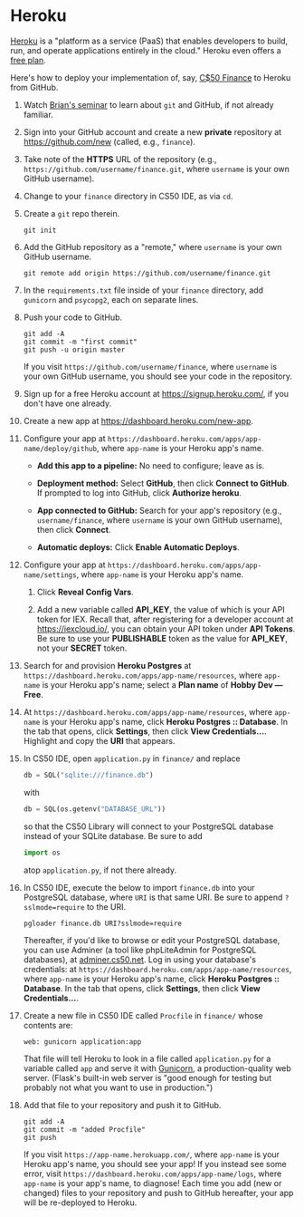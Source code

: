 # Heroku

[Heroku](https://www.heroku.com/) is a "platform as a service (PaaS) that enables developers to build, run, and operate applications entirely in the cloud." Heroku even offers a [free plan](https://www.heroku.com/pricing).

Here's how to deploy your implementation of, say, [C$50 Finance](https://cs50.harvard.edu/x/2020/tracks/web/finance/) to Heroku from GitHub.

1. Watch [Brian's seminar](https://youtu.be/MJUJ4wbFm_A) to learn about `git` and GitHub, if not already familiar.

1. Sign into your GitHub account and create a new **private** repository at <https://github.com/new> (called, e.g., `finance`).

1. Take note of the **HTTPS** URL of the repository (e.g., `https://github.com/username/finance.git`, where `username` is your own GitHub username).

1. Change to your `finance` directory in CS50 IDE, as via `cd`.

1. Create a `git` repo therein.

    ```
    git init
    ```

1. Add the GitHub repository as a "remote," where `username` is your own GitHub username.

    ```
    git remote add origin https://github.com/username/finance.git
    ```

1. In the `requirements.txt` file inside of your `finance` directory, add `gunicorn` and `psycopg2`, each on separate lines.

1. Push your code to GitHub.

    ```
    git add -A
    git commit -m "first commit"
    git push -u origin master
    ```
    If you visit `https://github.com/username/finance`, where `username` is your own GitHub username, you should see your code in the repository.

1. Sign up for a free Heroku account at <https://signup.heroku.com/>, if you don't have one already.

1. Create a new app at <https://dashboard.heroku.com/new-app>.

1. Configure your app at `https://dashboard.heroku.com/apps/app-name/deploy/github`, where `app-name` is your Heroku app's name.

    * **Add this app to a pipeline:** No need to configure; leave as is.

    * **Deployment method:** Select **GitHub**, then click **Connect to GitHub**. If prompted to log into GitHub, click **Authorize heroku**.

    * **App connected to GitHub:** Search for your app's repository (e.g., `username/finance`, where `username` is your own GitHub username), then click **Connect**.

    * **Automatic deploys:** Click **Enable Automatic Deploys**.

1. Configure your app at `https://dashboard.heroku.com/apps/app-name/settings`, where `app-name` is your Heroku app's name.

    1. Click **Reveal Config Vars**.

    1. Add a new variable called **API_KEY**, the value of which is your API token for IEX. Recall that, after registering for a developer account at <https://iexcloud.io/>, you can obtain your API token under **API Tokens**. Be sure to use your **PUBLISHABLE** token as the value for **API_KEY**, not your **SECRET** token.

1. Search for and provision **Heroku Postgres** at `https://dashboard.heroku.com/apps/app-name/resources`, where `app-name` is your Heroku app's name; select a **Plan name** of **Hobby Dev — Free**.

1. At `https://dashboard.heroku.com/apps/app-name/resources`, where `app-name` is your Heroku app's name, click **Heroku Postgres :: Database**. In the tab that opens, click **Settings**, then click **View Credentials...**. Highlight and copy the **URI** that appears.

1. In CS50 IDE, open `application.py` in `finance/` and replace

    ```py
    db = SQL("sqlite:///finance.db")
    ```

    with

    ```py
    db = SQL(os.getenv("DATABASE_URL"))
    ```

    so that the CS50 Library will connect to your PostgreSQL database instead of your SQLite database. Be sure to add

    ```py
    import os
    ```

    atop `application.py`, if not there already.

1. In CS50 IDE, execute the below to import `finance.db` into your PostgreSQL database, where `URI` is that same URI. Be sure to append `?sslmode=require` to the URI.

    ```
    pgloader finance.db URI?sslmode=require
    ```

    Thereafter, if you'd like to browse or edit your PostgreSQL database, you can use Adminer (a tool like phpLiteAdmin for PostgreSQL databases), at [adminer.cs50.net](https://adminer.cs50.net/). Log in using your database's credentials: at `https://dashboard.heroku.com/apps/app-name/resources`, where `app-name` is your Heroku app's name, click **Heroku Postgres :: Database**. In the tab that opens, click **Settings**, then click **View Credentials...**.

1. Create a new file in CS50 IDE called `Procfile` in `finance/` whose contents are:

    ```
    web: gunicorn application:app
    ```

   That file will tell Heroku to look in a file called `application.py` for a variable called `app` and serve it with [Gunicorn](http://gunicorn.org/), a production-quality web server. (Flask's built-in web server is "good enough for testing but probably not what you want to use in production.")

1. Add that file to your repository and push it to GitHub.

    ```
    git add -A
    git commit -m "added Procfile"
    git push
    ```

    If you visit `https://app-name.herokuapp.com/`, where `app-name` is your Heroku app's name, you should see your app! If you instead see some error, visit `https://dashboard.heroku.com/apps/app-name/logs`, where `app-name` is your app's name, to diagnose! Each time you add (new or changed) files to your repository and push to GitHub hereafter, your app will be re-deployed to Heroku.
